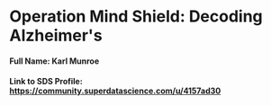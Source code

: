 # Operation Mind Shield: Decoding Alzheimer's
#### **Full Name:** Karl Munroe
#### **Link to SDS Profile:** https://community.superdatascience.com/u/4157ad30
